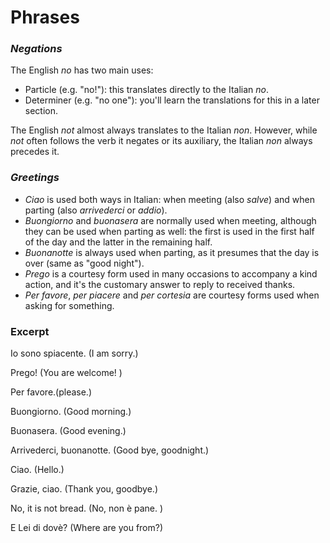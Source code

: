 # Phrases

### _Negations_

The English _no_ has two main uses:

* Particle \(e.g. "no!"\): this translates directly to the Italian _no_.
* Determiner \(e.g. "no one"\): you'll learn the translations for this in a later section.

The English _not_ almost always translates to the Italian _non_. However, while _not_ often follows the verb it negates or its auxiliary, the Italian _non_ always precedes it.

### _Greetings_

* _Ciao_ is used both ways in Italian: when meeting \(also _salve_\) and when parting \(also _arrivederci_ or _addio_\).
* _Buongiorno_ and _buonasera_ are normally used when meeting, although they can be used when parting as well: the first is used in the first half of the day and the latter in the remaining half.
* _Buonanotte_ is always used when parting, as it presumes that the day is over \(same as "good night"\).
* _Prego_ is a courtesy form used in many occasions to accompany a kind action, and it's the customary answer to reply to received thanks.
* _Per favore_, _per piacere_ and _per cortesia_ are courtesy forms used when asking for something.

### Excerpt

Io sono spiacente. \(I am sorry.\)

 Prego! \(You are welcome! \)

Per favore.\(please.\)

 Buongiorno. \(Good morning.\)

 Buonasera. \(Good evening.\)

Arrivederci, buonanotte. \(Good bye, goodnight.\)

Ciao. \(Hello.\)

Grazie, ciao. \(Thank you, goodbye.\)

No, it is not bread. \(No, non è pane. \)

E Lei di dovè? \(Where are you from?\)

